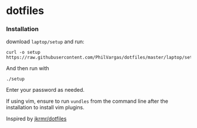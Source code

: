 # dotfiles

### Installation

download `laptop/setup` and run:

    curl -o setup https://raw.githubusercontent.com/PhilVargas/dotfiles/master/laptop/setup

And then run with

    ./setup

Enter your password as needed.  

If using vim, ensure to run `vundles` from the command line after the installation to install
vim plugins.

Inspired by [jkrmr/dotfiles](https://github.com/jkrmr/dotfiles)
